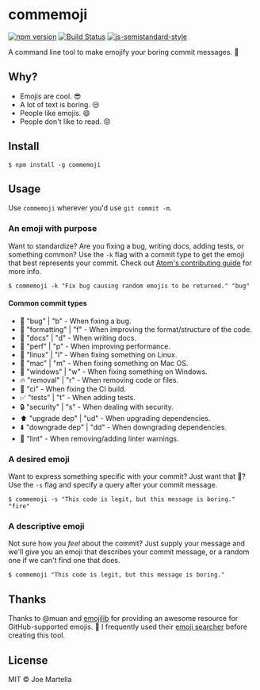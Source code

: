 # commemoji
[![npm version](https://badge.fury.io/js/commemoji.svg)](https://badge.fury.io/js/commemoji)
[![Build Status](https://travis-ci.org/martellaj/commemoji.svg?branch=master)](https://travis-ci.org/martellaj/commemoji) [![js-semistandard-style](https://img.shields.io/badge/code%20style-semistandard-brightgreen.svg?style=flat-square)](https://github.com/Flet/semistandard)

A command line tool to make emojify your boring commit messages. :star2:

## Why?
* Emojis are cool. :sunglasses:
* A lot of text is boring. :unamused:
* People like emojis. :smile:
* People don't like to read. :rage:

## Install
```
$ npm install -g commemoji
```

## Usage
Use `commemoji` wherever you'd use `git commit -m`. 

### An emoji with purpose
Want to standardize? Are you fixing a bug, writing docs, adding tests, or something common? Use the `-k` flag with a commit type to get the emoji that best represents your commit. Check out [Atom's contributing guide](https://github.com/atom/atom/blob/master/CONTRIBUTING.md#git-commit-messages) for more info.

```
$ commemoji -k "Fix bug causing random emojis to be returned." "bug"
```

#### Common commit types
* :bug: "bug" | "b" - When fixing a bug.
* :art: "formatting" | "f" - When improving the format/structure of the code.
* :memo: "docs" | "d" - When writing docs.
* :racehorse: "perf" | "p" - When improving performance.
* :penguin: "linux" | "l" - When fixing something on Linux.
* :apple: "mac" | "m" - When fixing something on Mac OS.
* :checkered_flag: "windows" | "w" - When fixing something on Windows.
* :fire: "removal" | "r" - When removing code or files.
* :green_heart: "ci" - When fixing the CI build.
* :white_check_mark: "tests" | "t" - When adding tests.
* :lock: "security" | "s" - When dealing with security.
* :arrow_up: "upgrade dep" | "ud" - When upgrading dependencies.
* :arrow_down: "downgrade dep" | "dd" - When downgrading dependencies.
* :shirt: "lint" - When removing/adding linter warnings. 

### A desired emoji
Want to express something specific with your commit? Just want that :poop:? Use the `-s` flag and specify a query after your commit message.

```
$ commemoji -s "This code is legit, but this message is boring." "fire"
```

### A descriptive emoji
Not sure how you *feel* about the commit? Just supply your message and we'll give you an emoji that describes your commit message, or a random one if we can't find one that does.

```
$ commemoji "This code is legit, but this message is boring."
```

## Thanks
Thanks to @muan and [emojilib]() for providing an awesome resource for GitHub-supported emojis. :clap: I frequently used their [emoji searcher](http://emoji.muan.co/) before creating this tool.

## License
MIT :copyright: Joe Martella